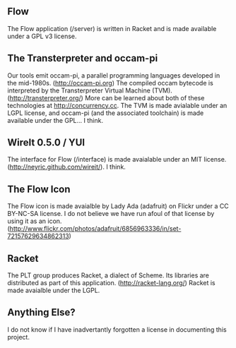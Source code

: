 ## Flow

The Flow application (/server) is written in Racket and is made available under a GPL v3 license.

## The Transterpreter and occam-pi

Our tools emit occam-pi, a parallel programming languages developed in the mid-1980s. (http://occam-pi.org) The compiled occam bytecode is interpreted by the Transterpreter Virtual Machine (TVM). (http://transterpreter.org/) More can be learned about both of these technologies at http://concurrency.cc. The TVM is made avialable under an LGPL license, and occam-pi (and the associated toolchain) is made available under the GPL... I think.

## WireIt 0.5.0 / YUI

The interface for Flow (/interface) is made avaialable under an MIT license. (http://neyric.github.com/wireit/). I think.

## The Flow Icon

The Flow icon is made avaialble by Lady Ada (adafruit) on Flickr under a CC BY-NC-SA license. I do not believe we have run afoul of that license by using it as an icon. (http://www.flickr.com/photos/adafruit/6856963336/in/set-72157629634862313)

## Racket

The PLT group produces Racket, a dialect of Scheme. Its libraries are distributed as part of this application. (http://racket-lang.org/) Racket is made avaialble under the LGPL.

## Anything Else?

I do not know if I have inadvertantly forgotten a license in documenting this project. 

